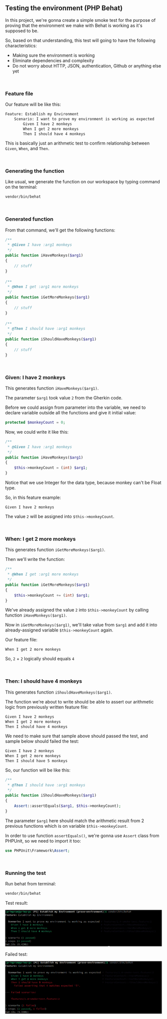 ## Testing the environment (PHP Behat)

In this project, we're gonna create a simple smoke test for the purpose of proving that the environment we make with Behat is working as it's supposed to be.

So, based on that understanding, this test will going to have the following characteristics:

- Making sure the environment is working
- Eliminate dependencies and complexity
- Do not worry about HTTP, JSON, authentication, Github or anything else yet

<br>

### Feature file

Our feature will be like this:

```gherkin
Feature: Establish my Environment
	Scenario: I want to prove my environment is working as expected
		Given I have 2 monkeys
		When I get 2 more monkeys
		Then I should have 4 monkeys
```

This is basically just an arithmetic test to confirm relationship between `Given`, `When`, and `Then`.

<br>

### Generating the function

Like usual, we generate the function on our workspace by typing command on the terminal:

```bash
vendor/bin/behat
```

<br>

### Generated function

From that command, we'll get the following functions:

```php
/**
 * @Given I have :arg1 monkeys
 */
public function iHaveMonkeys($arg1)
{
    // stuff
}

/**
 * @When I get :arg1 more monkeys
 */
public function iGetMoreMonkeys($arg1)
{
    // stuff
}

/**
 * @Then I should have :arg1 monkeys
 */
public function iShouldHaveMonkeys($arg1)
{
    // stuff
}
```

<br>

### Given: I have 2 monkeys

This generates function `iHaveMonkeys($arg1)`.

The parameter `$arg1` took value `2` from the Gherkin code.

Before we could assign from parameter into the variable, we need to declare variable outside all the functions and give it initial value:

```php
protected $monkeyCount = 0;
```

Now, we could write it like this:

```php
/**
 * @Given I have :arg1 monkeys
 */
public function iHaveMonkeys($arg1)
{
    $this->monkeyCount = (int) $arg1;
}
```

Notice that we use Integer for the data type, because monkey can't be Float type.

So, in this feature example:

```gherkin
Given I have 2 monkeys
```

The value `2` will be assigned into `$this->monkeyCount`.

<br>

### When: I get 2 more monkeys

This generates function `iGetMoreMonkeys($arg1)`.

Then we'll write the function:

```php
/**
 * @When I get :arg1 more monkeys
 */
public function iGetMoreMonkeys($arg1)
{
    $this->monkeyCount += (int) $arg1;
}
```

We've already assigned the value `2` into `$this->monkeyCount` by calling function `iHaveMonkeys($arg1)`.

Now in `iGetMoreMonkeys($arg1)`, we'll take value from `$arg1` and add it into already-assigned variable `$this->monkeyCount` again.

Our feature file:

```gherkin
When I get 2 more monkeys
```

So, `2` + `2` logically should equals `4`

<br>

### Then: I should have 4 monkeys

This generates function `iShouldHaveMonkeys($arg1)`.

The function we're about to write should be able to assert our arithmetic logic from previously written feature file:

```gherkin
Given I have 2 monkeys
When I get 2 more monkeys
Then I should have 4 monkeys
```

We need to make sure that sample above should passed the test, and sample below should failed the test:

```gherkin
Given I have 2 monkeys
When I get 2 more monkeys
Then I should have 5 monkeys
```

So, our function will be like this:

```php
/**
 * @Then I should have :arg1 monkeys
 */
public function iShouldHaveMonkeys($arg1)
{
    Assert::assertEquals($arg1, $this->monkeyCount);
}
```

The parameter `$arg1` here should match the arithmetic result from 2 previous functions which is on variable `$this->monkeyCount`.

In order to use function `assertEquals()`, we're gonna use `Assert` class from PHPUnit, so we need to import it too:

```php
use PHPUnit\Framework\Assert;
```

<br>

### Running the test

Run behat from terminal:

```bash
vendor/bin/behat
```

Test result:

![Test Passed](passed-test.png)

Failed test:

![Test Failed](failed-test.png)
